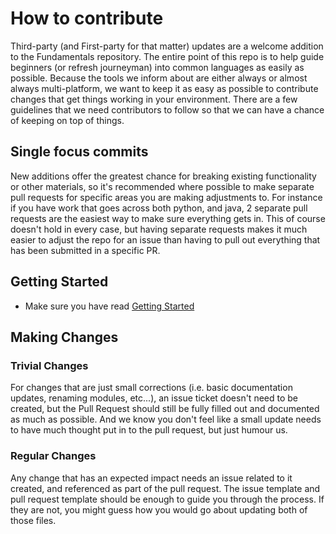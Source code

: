# How to contribute

Third-party (and First-party for that matter) updates are a welcome addition
to the Fundamentals repository. The entire point of this repo is to help
guide beginners (or refresh journeyman) into common languages as easily as
possible. Because the tools we inform about are either always or almost
always multi-platform, we want to keep it as easy as possible to contribute
changes that get things working in your environment. There are a few
guidelines that we need contributors to follow so that we can have a chance
of keeping on top of things.

## Single focus commits

New additions offer the greatest chance for breaking existing functionality
or other materials, so it's recommended where possible to make separate
pull requests for specific areas you are making adjustments to. For instance
if you have work that goes across both python, and java, 2 separate pull
requests are the easiest way to make sure everything gets in. This of course
doesn't hold in every case, but having separate requests makes it much easier
to adjust the repo for an issue than having to pull out everything that has
been submitted in a specific PR.

## Getting Started

* Make sure you have read [Getting Started](./../documentation/gettingStarted.md)

## Making Changes

### Trivial Changes

For changes that are just small corrections (i.e. basic documentation updates,
renaming modules, etc...), an issue ticket doesn't need to be created, but the
Pull Request should still be fully filled out and documented as much as
possible. And we know you don't feel like a small update needs to have
much thought put in to the pull request, but just humour us.

### Regular Changes

Any change that has an expected impact needs an issue related to it created,
and referenced as part of the pull request. The issue template and pull
request template should be enough to guide you through the process. If they
are not, you might guess how you would go about updating both of those files.
